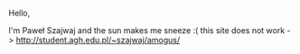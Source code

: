 Hello,

I'm Paweł Szajwaj and the sun makes me sneeze :(
this site does not work ->  http://student.agh.edu.pl/~szajwaj/amogus/

<!---
pawelszajwaj/pawelszajwaj is a ✨ special ✨ repository because its `README.md` (this file) appears on your GitHub profile.
You can click the Preview link to take a look at your changes.
--->

